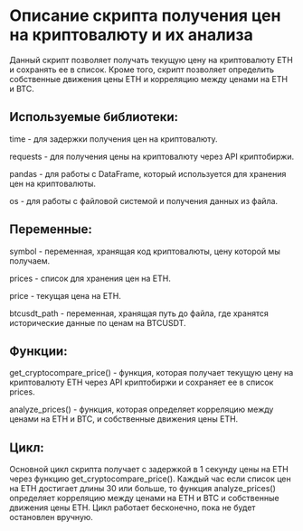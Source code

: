# Описание скрипта получения цен на криптовалюту и их анализа

Данный скрипт позволяет получать текущую цену на криптовалюту ETH и сохранять ее в список. 
Кроме того, скрипт позволяет определить собственные движения цены ETH и корреляцию между ценами на ETH и BTC.


## Используемые библиотеки:

time - для задержки получения цен на криптовалюту.

requests - для получения цены на криптовалюту через API криптобиржи.

pandas - для работы с DataFrame, который используется для хранения цен на криптовалюты.

os - для работы с файловой системой и получения данных из файла.

## Переменные:

symbol - переменная, хранящая код криптовалюты, цену которой мы получаем.

prices - список для хранения цен на ETH.

price - текущая цена на ETH.

btcusdt_path - переменная, хранящая путь до файла, где хранятся исторические данные по ценам на BTCUSDT.

## Функции:

get_cryptocompare_price() - функция, которая получает текущую цену на криптовалюту ETH через API криптобиржи и сохраняет ее в список prices.

analyze_prices() - функция, которая определяет корреляцию между ценами на ETH и BTC, и собственные движения цены ETH.

## Цикл:

Основной цикл скрипта получает с задержкой в 1 секунду цены на ETH через функцию get_cryptocompare_price(). 
Каждый час если список цен на ETH достигает длины 30 или больше, то функция analyze_prices() 
определяет корреляцию между ценами на ETH и BTC и собственные движения цены ETH. 
Цикл работает бесконечно, пока не будет остановлен вручную.
